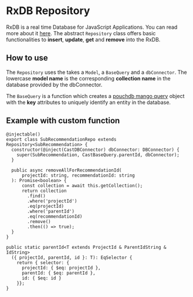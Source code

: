 # RxDB Repository

RxDB is a real time Database for JavaScript Applications. You can read more about it [here](https://rxdb.info/).
The abstract `Repository` class offers basic functionalities to **insert**, **update**, **get** and **remove** into the RxDB.

## How to use

The `Repository` uses the takes a `Model`, a `BaseQuery` and a `dbConnector`. The lowercase **model name** is the corresponding **collection name** in the database provided by the dbConnector.

The `BaseQuery` is a function which creates a [pouchdb mango query](https://pouchdb.com/guides/mango-queries.html) object with the **key** attributes to uniquely identify an entity in the database.

## Example with custom function

    @injectable()  
    export class SubRecommendationRepo extends Repository<SubRecommendation> {  
      constructor(@inject(CastDBConnector) dbConnector: DBConnector) {  
        super(SubRecommendation, CastBaseQuery.parentId, dbConnector);  
      }  
      
      public async removeAllForRecommendationId(
	      projectId: string, recommendationId: string
	  ): Promise<boolean> {  
          const collection = await this.getCollection();  
		  return collection  
            .find()  
            .where('projectId')  
            .eq(projectId)  
            .where('parentId')  
            .eq(recommendationId)  
            .remove()  
            .then(() => true);  
      }  
    }

    public static parentId<T extends ProjectId & ParentIdString & IdString>
      ({ projectId, parentId, id }: T): EqSelector {  
        return { selector: { 
          projectId: { $eq: projectId }, 
          parentId: { $eq: parentId }, 
          id: { $eq: id } 
        }};  
    }
